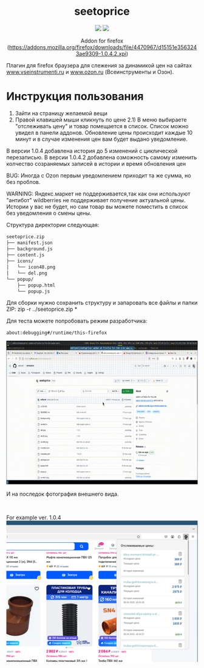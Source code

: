 <a name="readme-top"></a>
<div align="center">
    
<br>
    
# seetoprice

<!-- SHIELD GROUP -->

[![][github-stars-shield]][github-stars-link]
[![][github-license-shield]][github-license-shield]<br/>

Addon for firefox (https://addons.mozilla.org/firefox/downloads/file/4470967/d15151e3563243ae9309-1.0.4.2.xpi)

<a name="readme-left"></a>
<div align="left">

Плагин для firefox браузера для слежения за динамикой цен на сайтах www.vseinstrumenti.ru и www.ozon.ru (Всеинструменты и Озон). 

# Инструкция пользования 

1) Зайти на страницу желаемой вещи
2) Правой клавишей мыши кликнуть по цене
2.1) В меню выбираете "отслеживать цену" и товар помещается в список. Список можно увидел в панели аддонов. Обновление цены происходит каждые 10 минут и в случае изменения цен вам будет выдано уведомление.

В версии 1.0.4 добавлена история до 5 изменений с циклической перезаписью.
В версии 1.0.4.2 добавлена озможность  самому изменить колчество созраняемых записей в истории и время обновления цен

BUG: Иногда с Ozon первым уведомлением приходит та же сумма, но без проблов.

WARNING: Яндекс.маркет не поддерживается,так как они используют "антибот"
         wildberries не поддерживает получение актуальной цены. Истории у вас не будет, но сам товар вы можете поместить в список без уведомления о смены цены.

Структура директории следующая:
```
seetoprice.zip
├── manifest.json
├── background.js
├── content.js
├── icons/
│   └── icon48.png
│   └── del.png
└── popup/
    ├── popup.html
    └── popup.js
```
Для сборки нужно сохранить структуру и запаровать все файлы и папки ZIP: zip -r ../seetoprice.zip *

Для теста можете попробовать режим разработчика:
```
about:debugging#/runtime/this-firefox
```
<img src="https://github.com/oditynet/seetoprice/blob/main/video.gif" title="example" width="800" />

<!-- SHIELDS GROUP -->

[github-stars-shield]: https://img.shields.io/github/stars/oditynet/seetoprice?style=flat-square&logo=github&labelColor=black&color=508CF9
[github-stars-link]: https://github.com/oditynet/seetoprice/stargazers
[github-license-shield]: https://img.shields.io/github/license/oditynet/seetoprice?style=flat-square&logo=github&labelColor=black&color=508CF9

И на последок фотография внешнего вида.

<br>

For example ver. 1.0.4
<img src="https://github.com/oditynet/seetoprice/blob/main/screen2.png" title="1.0.4" width="800" />
